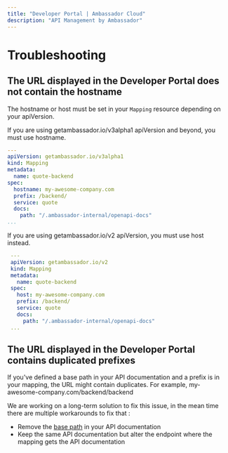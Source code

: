 ```yaml
---
title: "Developer Portal | Ambassador Cloud"
description: "API Management by Ambassador"
---
```


# Troubleshooting

## The URL displayed in the Developer Portal does not contain the hostname

The hostname or host must be set in your `Mapping` resource depending on your apiVersion.

<Alert severity="warning">
  If you are using getambassador.io/v3alpha1 apiVersion and beyond, you must use hostname.
</Alert>

   ```yaml
   ---
   apiVersion: getambassador.io/v3alpha1
   kind: Mapping
   metadata:
     name: quote-backend
   spec:
     hostname: my-awesome-company.com
     prefix: /backend/
     service: quote
     docs:
       path: "/.ambassador-internal/openapi-docs"
   ...
   ```

<Alert severity="warning">
  If you are using getambassador.io/v2 apiVersion, you must use host instead.
</Alert>

  ```yaml
   ---
   apiVersion: getambassador.io/v2
   kind: Mapping
   metadata:
     name: quote-backend
   spec:
     host: my-awesome-company.com
     prefix: /backend/
     service: quote
     docs:
       path: "/.ambassador-internal/openapi-docs"
   ...
   ```

## The URL displayed in the Developer Portal contains duplicated prefixes

If you've defined a base path in your API documentation and a prefix is in your mapping, the URL might contain duplicates.
For example, my-awesome-company.com/backend/backend

We are working on a long-term solution to fix this issue, in the mean time there are multiple workarounds to fix that :
- Remove the [base path](https://swagger.io/docs/specification/2-0/api-host-and-base-path/) in your API documentation
- Keep the same API documentation but alter the endpoint where the mapping gets the API documentation

